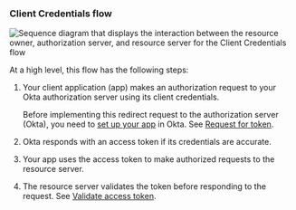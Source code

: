 ### Client Credentials flow

<div class="three-quarter">

   ![Sequence diagram that displays the interaction between the resource owner, authorization server, and resource server for the Client Credentials flow](/img/authorization/oauth-client-creds-grant-flow.png)

   <!--
      Source image: https://www.figma.com/file/YH5Zhzp66kGCglrXQUag2E/%F0%9F%93%8A-Updated-Diagrams-for-Dev-Docs?type=design&node-id=4133%3A43887&mode=design&t=Me7qqw8odOmrLh6K-1
      oauth-client-creds-grant-flow
   -->

</div>

<!-- Source for image. Generated using http://www.plantuml.com/plantuml/uml/

@startuml
skinparam monochrome true
participant "Client + Resource Owner" as client
participant "Authorization Server (Okta)" as okta
participant "Resource Server (Your App)" as app

autonumber "<b>#."
client -> okta: Access token request to /token
okta -> client: Access token response
client -> app: Request with access token
app -> client: Response
@enduml

-->

At a high level, this flow has the following steps:

1. Your client application (app) makes an authorization request to your Okta authorization server using its client credentials.

    Before implementing this redirect request to the authorization server (Okta), you need to [set up your app](#set-up-your-app) in Okta. See [Request for token](#request-for-token).

1. Okta responds with an access token if its credentials are accurate.
1. Your app uses the access token to make authorized requests to the resource server.
1. The resource server validates the token before responding to the request. See [Validate access token](#validate-access-token).
